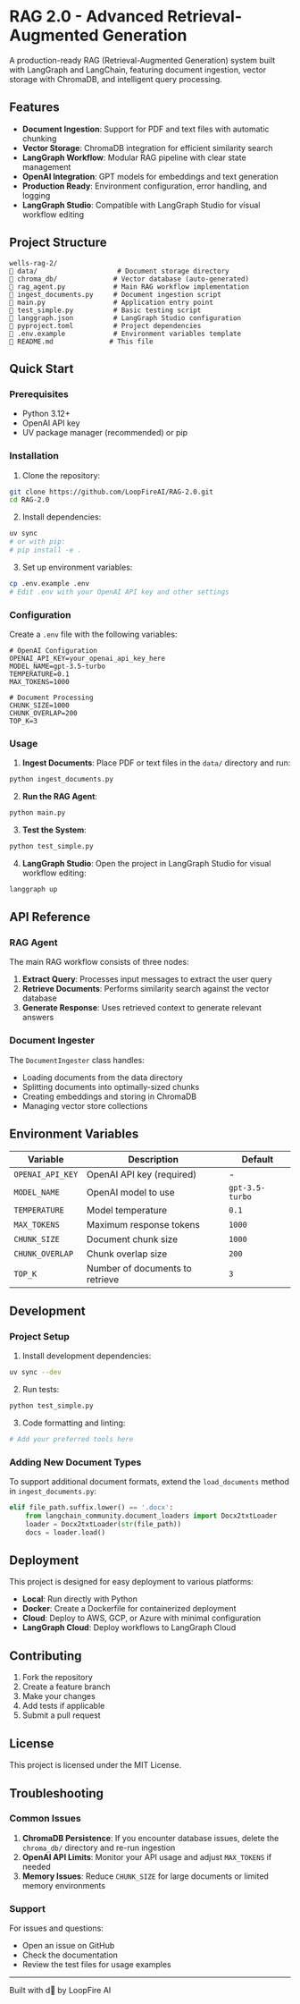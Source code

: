 # RAG 2.0 - Advanced Retrieval-Augmented Generation

A production-ready RAG (Retrieval-Augmented Generation) system built with LangGraph and LangChain, featuring document ingestion, vector storage with ChromaDB, and intelligent query processing.

## Features

- **Document Ingestion**: Support for PDF and text files with automatic chunking
- **Vector Storage**: ChromaDB integration for efficient similarity search
- **LangGraph Workflow**: Modular RAG pipeline with clear state management
- **OpenAI Integration**: GPT models for embeddings and text generation
- **Production Ready**: Environment configuration, error handling, and logging
- **LangGraph Studio**: Compatible with LangGraph Studio for visual workflow editing

## Project Structure

```
wells-rag-2/
   data/                    # Document storage directory
   chroma_db/              # Vector database (auto-generated)
   rag_agent.py            # Main RAG workflow implementation
   ingest_documents.py     # Document ingestion script
   main.py                 # Application entry point
   test_simple.py          # Basic testing script
   langgraph.json          # LangGraph Studio configuration
   pyproject.toml          # Project dependencies
   .env.example            # Environment variables template
   README.md              # This file
```

## Quick Start

### Prerequisites

- Python 3.12+
- OpenAI API key
- UV package manager (recommended) or pip

### Installation

1. Clone the repository:
```bash
git clone https://github.com/LoopFireAI/RAG-2.0.git
cd RAG-2.0
```

2. Install dependencies:
```bash
uv sync
# or with pip:
# pip install -e .
```

3. Set up environment variables:
```bash
cp .env.example .env
# Edit .env with your OpenAI API key and other settings
```

### Configuration

Create a `.env` file with the following variables:

```env
# OpenAI Configuration
OPENAI_API_KEY=your_openai_api_key_here
MODEL_NAME=gpt-3.5-turbo
TEMPERATURE=0.1
MAX_TOKENS=1000

# Document Processing
CHUNK_SIZE=1000
CHUNK_OVERLAP=200
TOP_K=3
```

### Usage

1. **Ingest Documents**: Place PDF or text files in the `data/` directory and run:
```bash
python ingest_documents.py
```

2. **Run the RAG Agent**:
```bash
python main.py
```

3. **Test the System**:
```bash
python test_simple.py
```

4. **LangGraph Studio**: Open the project in LangGraph Studio for visual workflow editing:
```bash
langgraph up
```

## API Reference

### RAG Agent

The main RAG workflow consists of three nodes:

1. **Extract Query**: Processes input messages to extract the user query
2. **Retrieve Documents**: Performs similarity search against the vector database
3. **Generate Response**: Uses retrieved context to generate relevant answers

### Document Ingester

The `DocumentIngester` class handles:
- Loading documents from the data directory
- Splitting documents into optimally-sized chunks
- Creating embeddings and storing in ChromaDB
- Managing vector store collections

## Environment Variables

| Variable | Description | Default |
|----------|-------------|---------|
| `OPENAI_API_KEY` | OpenAI API key (required) | - |
| `MODEL_NAME` | OpenAI model to use | `gpt-3.5-turbo` |
| `TEMPERATURE` | Model temperature | `0.1` |
| `MAX_TOKENS` | Maximum response tokens | `1000` |
| `CHUNK_SIZE` | Document chunk size | `1000` |
| `CHUNK_OVERLAP` | Chunk overlap size | `200` |
| `TOP_K` | Number of documents to retrieve | `3` |

## Development

### Project Setup

1. Install development dependencies:
```bash
uv sync --dev
```

2. Run tests:
```bash
python test_simple.py
```

3. Code formatting and linting:
```bash
# Add your preferred tools here
```

### Adding New Document Types

To support additional document formats, extend the `load_documents` method in `ingest_documents.py`:

```python
elif file_path.suffix.lower() == '.docx':
    from langchain_community.document_loaders import Docx2txtLoader
    loader = Docx2txtLoader(str(file_path))
    docs = loader.load()
```

## Deployment

This project is designed for easy deployment to various platforms:

- **Local**: Run directly with Python
- **Docker**: Create a Dockerfile for containerized deployment
- **Cloud**: Deploy to AWS, GCP, or Azure with minimal configuration
- **LangGraph Cloud**: Deploy workflows to LangGraph Cloud

## Contributing

1. Fork the repository
2. Create a feature branch
3. Make your changes
4. Add tests if applicable
5. Submit a pull request

## License

This project is licensed under the MIT License.

## Troubleshooting

### Common Issues

1. **ChromaDB Persistence**: If you encounter database issues, delete the `chroma_db/` directory and re-run ingestion
2. **OpenAI API Limits**: Monitor your API usage and adjust `MAX_TOKENS` if needed
3. **Memory Issues**: Reduce `CHUNK_SIZE` for large documents or limited memory environments

### Support

For issues and questions:
- Open an issue on GitHub
- Check the documentation
- Review the test files for usage examples

---

Built with d by LoopFire AI